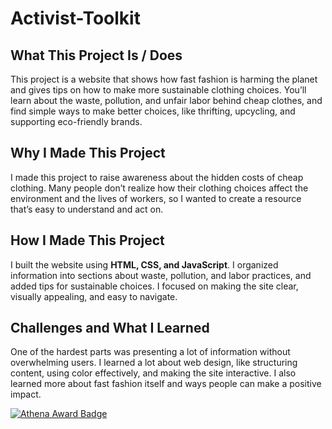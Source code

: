 # Activist-Toolkit

## What This Project Is / Does
This project is a website that shows how fast fashion is harming the planet and gives tips on how to make more sustainable clothing choices. You’ll learn about the waste, pollution, and unfair labor behind cheap clothes, and find simple ways to make better choices, like thrifting, upcycling, and supporting eco-friendly brands.

## Why I Made This Project
I made this project to raise awareness about the hidden costs of cheap clothing. Many people don’t realize how their clothing choices affect the environment and the lives of workers, so I wanted to create a resource that’s easy to understand and act on.

## How I Made This Project
I built the website using **HTML, CSS, and JavaScript**. I organized information into sections about waste, pollution, and labor practices, and added tips for sustainable choices. I focused on making the site clear, visually appealing, and easy to navigate.

## Challenges and What I Learned
One of the hardest parts was presenting a lot of information without overwhelming users. I learned a lot about web design, like structuring content, using color effectively, and making the site interactive. I also learned more about fast fashion itself and ways people can make a positive impact.

[![Athena Award Badge](https://img.shields.io/endpoint?url=https%3A%2F%2Faward.athena.hackclub.com%2Fapi%2Fbadge)](https://award.athena.hackclub.com?utm_source=readme)
